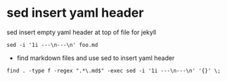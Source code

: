 # sed insert yaml header

sed insert empty yaml header at top of file for jekyll

```
sed -i '1i ---\n---\n' foo.md 
```

* find markdown files and use sed to insert yaml header

```
find . -type f -regex ".*\.md$" -exec sed -i '1i ---\n---\n' '{}' \;
```
